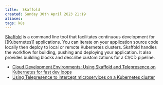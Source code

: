 ```yaml
---
title:  Skaffold
created: Sunday 30th April 2023 21:19
aliases: 
tags: k8s
---
```


[Skaffold](https://github.com/GoogleContainerTools/skaffold) is a command line tool that facilitates continuous development for [[Kubernetes]] applications. You can iterate on your application source code locally then deploy to local or remote Kubernetes clusters. Skaffold handles the workflow for building, pushing and deploying your application. It also provides building blocks and describe customizations for a CI/CD pipeline.

- [Cloud Development Environments: Using Skaffold and Telepresence on Kubernetes for fast dev loops](https://blog.getambassador.io/super-fast-inner-development-loops-for-kubernetes-with-skaffold-and-telepresence-1cd3e42ba665)
- [Using Telepresence to intercept microservices on a Kubernetes cluster](https://medium.com/@backin200ms/using-telepresence-to-intercept-microservices-on-a-kubernetes-cluster-ebaa0691fc0f)